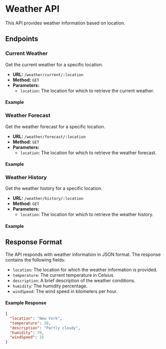 # Weather API

This API provides weather information based on location.

## Endpoints

### Current Weather

Get the current weather for a specific location.

- **URL:** `/weather/current/:location`
- **Method:** `GET`
- **Parameters:**
  - `location`: The location for which to retrieve the current weather.

#### Example


### Weather Forecast

Get the weather forecast for a specific location.

- **URL:** `/weather/forecast/:location`
- **Method:** `GET`
- **Parameters:**
  - `location`: The location for which to retrieve the weather forecast.

#### Example


### Weather History

Get the weather history for a specific location.

- **URL:** `/weather/history/:location`
- **Method:** `GET`
- **Parameters:**
  - `location`: The location for which to retrieve the weather history.

#### Example


## Response Format

The API responds with weather information in JSON format. The response contains the following fields:

- `location`: The location for which the weather information is provided.
- `temperature`: The current temperature in Celsius.
- `description`: A brief description of the weather conditions.
- `humidity`: The humidity percentage.
- `windSpeed`: The wind speed in kilometers per hour.

#### Example Response

```json
{
  "location": "New York",
  "temperature": 20,
  "description": "Partly cloudy",
  "humidity": 70,
  "windSpeed": 15
}
